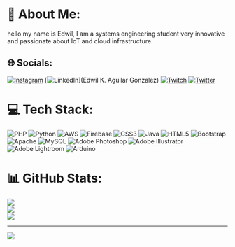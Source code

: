 # 💫 About Me:
hello my name is Edwil, I am a systems engineering student very innovative and passionate about IoT and cloud infrastructure.


## 🌐 Socials:
[![Instagram](https://img.shields.io/badge/Instagram-%23E4405F.svg?logo=Instagram&logoColor=white)](https://instagram.com/ed.aguilar_gonzalez) [![LinkedIn](https://img.shields.io/badge/LinkedIn-%230077B5.svg?logo=linkedin&logoColor=white)](Edwil K. Aguilar Gonzalez) [![Twitch](https://img.shields.io/badge/Twitch-%239146FF.svg?logo=Twitch&logoColor=white)](https://twitch.tv/edwilk19) [![Twitter](https://img.shields.io/badge/Twitter-%231DA1F2.svg?logo=Twitter&logoColor=white)](https://twitter.com/EdwilK19) 

# 💻 Tech Stack:
![PHP](https://img.shields.io/badge/php-%23777BB4.svg?style=for-the-badge&logo=php&logoColor=white) ![Python](https://img.shields.io/badge/python-3670A0?style=for-the-badge&logo=python&logoColor=ffdd54) ![AWS](https://img.shields.io/badge/AWS-%23FF9900.svg?style=for-the-badge&logo=amazon-aws&logoColor=white) ![Firebase](https://img.shields.io/badge/firebase-%23039BE5.svg?style=for-the-badge&logo=firebase) ![CSS3](https://img.shields.io/badge/css3-%231572B6.svg?style=for-the-badge&logo=css3&logoColor=white) ![Java](https://img.shields.io/badge/java-%23ED8B00.svg?style=for-the-badge&logo=java&logoColor=white) ![HTML5](https://img.shields.io/badge/html5-%23E34F26.svg?style=for-the-badge&logo=html5&logoColor=white) ![Bootstrap](https://img.shields.io/badge/bootstrap-%23563D7C.svg?style=for-the-badge&logo=bootstrap&logoColor=white) ![Apache](https://img.shields.io/badge/apache-%23D42029.svg?style=for-the-badge&logo=apache&logoColor=white) ![MySQL](https://img.shields.io/badge/mysql-%2300f.svg?style=for-the-badge&logo=mysql&logoColor=white) ![Adobe Photoshop](https://img.shields.io/badge/adobephotoshop-%2331A8FF.svg?style=for-the-badge&logo=adobephotoshop&logoColor=white) ![Adobe Illustrator](https://img.shields.io/badge/adobeillustrator-%23FF9A00.svg?style=for-the-badge&logo=adobeillustrator&logoColor=white) ![Adobe Lightroom](https://img.shields.io/badge/Adobe%20Lightroom-31A8FF.svg?style=for-the-badge&logo=Adobe%20Lightroom&logoColor=white) ![Arduino](https://img.shields.io/badge/-Arduino-00979D?style=for-the-badge&logo=Arduino&logoColor=white)
# 📊 GitHub Stats:
![](https://github-readme-stats.vercel.app/api?username=EdwilK19&theme=dark&hide_border=false&include_all_commits=true&count_private=true)<br/>
![](https://github-readme-streak-stats.herokuapp.com/?user=EdwilK19&theme=dark&hide_border=false)<br/>
![](https://github-readme-stats.vercel.app/api/top-langs/?username=EdwilK19&theme=dark&hide_border=false&include_all_commits=true&count_private=true&layout=compact)

---
[![](https://visitcount.itsvg.in/api?id=EdwilK19&icon=0&color=0)](https://visitcount.itsvg.in)

<!-- Proudly created with GPRM ( https://gprm.itsvg.in ) -->
